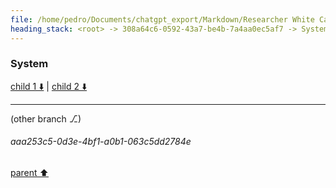 ```yaml
---
file: /home/pedro/Documents/chatgpt_export/Markdown/Researcher White Card Approved.md
heading_stack: <root> -> 308a64c6-0592-43a7-be4b-7a4aa0ec5af7 -> System -> 66aaefcb-4ebc-443f-9810-598c91d84c16 -> System
---
```

### System

[child 1 ⬇️](#aaa253c5-0d3e-4bf1-a0b1-063c5dd2784e) | [child 2 ⬇️](#aaa2d3c2-da6b-4c2c-90d2-c09e9e757ad9)

---

(other branch ⎇)
###### aaa253c5-0d3e-4bf1-a0b1-063c5dd2784e
[parent ⬆️](#66aaefcb-4ebc-443f-9810-598c91d84c16)
